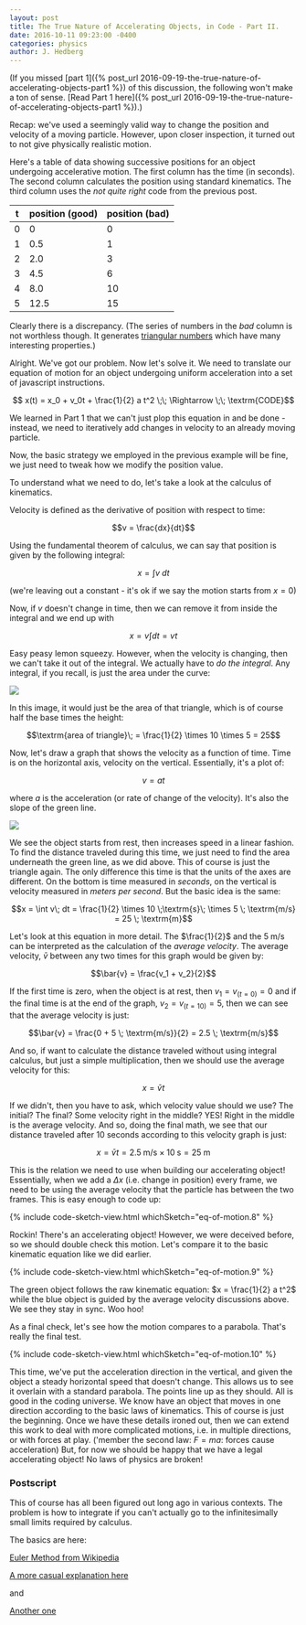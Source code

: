 ```yaml
---
layout: post
title: The True Nature of Accelerating Objects, in Code - Part II.
date: 2016-10-11 09:23:00 -0400
categories: physics
author: J. Hedberg
---
```


(If you missed [part 1]({% post_url 2016-09-19-the-true-nature-of-accelerating-objects-part1 %}) of this discussion, the following won't make a ton of sense. [Read Part 1 here]({% post_url 2016-09-19-the-true-nature-of-accelerating-objects-part1 %}).)

Recap: we've used a seemingly valid way to change the position and velocity of a moving particle. However, upon closer inspection, it turned out to not give physically realistic motion.

Here's a table of data showing successive positions for an object undergoing accelerative motion. The first column has the time (in seconds). The second column calculates the position using standard kinematics. The third column uses the _not quite right_ code from the previous post.

<table class="simple-table simple-table-bordered">
<thead><tr><th>t</th><th>position (good)</th><th>position (bad)</th></tr></thead>
<tbody>
<tr><td>0</td><td>0</td><td>0</td></tr>
<tr><td>1</td><td>0.5</td><td>1</td></tr>
<tr><td>2</td><td>2.0</td><td>3</td></tr>
<tr><td>3</td><td>4.5</td><td>6</td></tr>
<tr><td>4</td><td>8.0</td><td>10</td></tr>
<tr><td>5</td><td>12.5</td><td>15</td></tr>
</tbody>
</table>


Clearly there is a discrepancy. (The series of numbers in the *bad* column is not worthless though. It generates [triangular numbers](https://en.wikipedia.org/wiki/Triangular_number) which have many interesting properties.)

Alright. We've got our problem. Now let's solve it. We need to translate our equation of motion for an object undergoing uniform acceleration into a set of javascript instructions.

$$ x(t) = x_0 + v_0t + \frac{1}{2} a t^2 \;\; \Rightarrow \;\; \textrm{CODE}$$

We learned in Part 1 that we can't just plop this equation in and be done - instead, we need to iteratively add changes in velocity to an already moving particle.

Now, the basic strategy we employed in the previous example will be fine, we just need to tweak how we modify the position value.

To understand what we need to do, let's take a look at the calculus of kinematics.

Velocity is defined as the derivative of position with respect to time:

$$v = \frac{dx}{dt}$$

Using the fundamental theorem of calculus, we can say that position is given by the following integral:

$$x = \int v\; dt$$

(we're leaving out a constant - it's ok if we say the motion starts from $x = 0$)

Now, if $v$ doesn't change in time, then we can remove it from inside the integral and we end up with

$$x = v \int dt = v t$$

Easy peasy lemon squeezy. However, when the velocity is changing, then we can't take it out of the integral. We actually have to _do the integral_. Any integral, if you recall, is just the area under the curve:

![]({{site.basurl}}/img/area-under-the-line.png)

In this image, it would just be the area of that triangle, which is of course half the base times the height:

$$\textrm{area of triangle}\; = \frac{1}{2} \times 10 \times 5 = 25$$

Now, let's draw a graph that shows the velocity as a function of time. Time is on the horizontal axis, velocity on the vertical. Essentially, it's a plot of:

$$v = a t$$

where $a$ is the acceleration (or rate of change of the velocity). It's also the slope of the green line.

![]({{site.basurl}}/img/area-under-the-velocity-graph.png)

We see the object starts from rest, then increases speed in a linear fashion. To find the distance traveled during this time, we just need to find the area underneath the green line, as we did above. This of course is just the triangle again. The only difference this time is that the units of the axes are different. On the bottom is time measured in *seconds*, on the vertical is velocity measured in *meters per second*. But the basic idea is the same:

$$x = \int v\; dt = \frac{1}{2} \times 10 \;\textrm{s}\; \times 5 \; \textrm{m/s} = 25 \; \textrm{m}$$

Let's look at this equation in more detail. The $\frac{1}{2}$ and the $5 \; \textrm{m/s}$ can be interpreted as the calculation of the *average velocity*. The average velocity, $\bar{v}$ between any two times for this graph would be given by:

$$\bar{v} = \frac{v_1 + v_2}{2}$$

If the first time is zero, when the object is at rest, then $v_1 = v_{\left(t=0 \right)} = 0$ and if the final time is at the end of the graph, $v_2 = v_{\left(t=10 \right)}  = 5$, then we can see that the average velocity is just:

$$\bar{v} = \frac{0 + 5 \; \textrm{m/s}}{2} = 2.5 \; \textrm{m/s}$$

And so, if want to calculate the distance traveled without using integral calculus, but just a simple multiplication, then we should use the average velocity for this:

$$x = \bar{v} t$$

If we didn't, then you have to ask, which velocity value should we use? The initial? The final? Some velocity right in the middle? YES! Right in the middle is the average velocity. And so, doing the final math, we see that our distance traveled after 10 seconds according to this velocity graph is just:

$$x = \bar{v} t = 2.5 \; \textrm{m/s} \; \times \; 10 \; \textrm{s} = 25 \; \textrm{m}$$

This is the relation we need to use when building our accelerating object! Essentially, when we add a $\Delta x$ (i.e. change in position) every frame, we need to be using the average velocity that the particle has between the two frames. This is easy enough to code up:

{% include code-sketch-view.html whichSketch="eq-of-motion.8" %}

Rockin! There's an accelerating object! However, we were deceived before, so we should double check this motion. Let's compare it to the basic kinematic equation like we did earlier.

{% include code-sketch-view.html whichSketch="eq-of-motion.9" %}

The green object follows the raw kinematic equation: $x = \frac{1}{2} a t^2$ while the blue object is guided by the average velocity discussions above. We see they stay in sync. Woo hoo!

As a final check, let's see how the motion compares to a parabola. That's really the final test.

{% include code-sketch-view.html whichSketch="eq-of-motion.10" %}

This time, we've put the acceleration direction in the vertical, and given the object a steady horizontal speed that doesn't change. This allows us to see it overlain with a standard parabola. The points line up as they should. All is good in the coding universe. We know have an object that moves in one direction according to the basic laws of kinematics. This of course is just the beginning. Once we have these details ironed out, then we can extend this work to deal with more complicated motions, i.e. in multiple directions, or with forces at play. ('member the second law: $F = ma$: forces cause acceleration) But, for now we should be happy that we have a legal accelerating object! No laws of physics are broken!

### Postscript

This of course has all been figured out long ago in various contexts. The problem is how to integrate if you can't actually go to the infinitesimally small limits required by calculus. 

The basics are here:

[Euler Method from Wikipedia](https://en.wikipedia.org/wiki/Euler_method)

[A more casual explanation here](http://lolengine.net/blog/2011/12/14/understanding-motion-in-games)

and

[Another one](http://kahrstrom.com/gamephysics/2011/08/03/euler-vs-verlet/)
